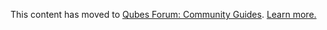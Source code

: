 This content has moved to [Qubes Forum: Community Guides](https://forum.qubes-os.org/t/changing-your-time-zone/18983). [Learn more.](https://forum.qubes-os.org/t/announcement-qubes-community-project-has-been-migrated-to-the-forum/20367/)
